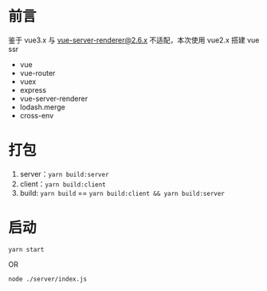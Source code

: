 # 前言

鉴于 vue3.x 与 vue-server-renderer@2.6.x 不适配，本次使用 vue2.x 搭建 vue ssr

+ vue
+ vue-router
+ vuex
+ express
+ vue-server-renderer
+ lodash.merge
+ cross-env



# 打包
1. server：`yarn build:server`
2. client：`yarn build:client`
3. build: `yarn build` == `yarn build:client && yarn build:server`


# 启动
```
yarn start
```
  OR
```
node ./server/index.js
```






